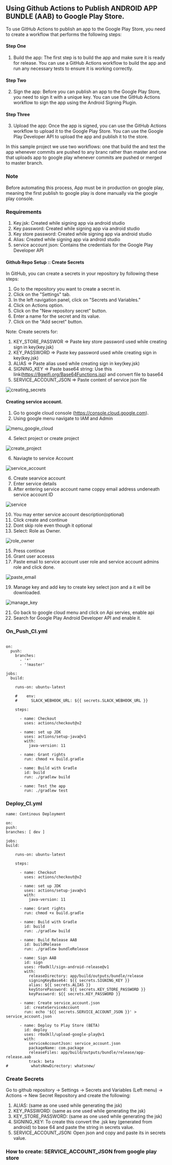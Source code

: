 ## Using Github Actions to Publish ANDROID APP BUNDLE (AAB) to Google Play Store.

To use GitHub Actions to publish an app to the Google Play Store, you need to create a workflow that
performs the following steps:

#### Step One

1. Build the app:
   The first step is to build the app and make sure it is ready for release. You can use a GitHub
   Actions workflow to build the app and run any necessary tests to ensure it is working correctly.


#### Step Two

2. Sign the app:
   Before you can publish an app to the Google Play Store, you need to sign it with a unique key.
   You can use the GitHub Actions workflow to sign the app using the Android Signing Plugin.


#### Step Three

3. Upload the app:
   Once the app is signed, you can use the GitHub Actions workflow to upload it to the Google Play
   Store. You can use the Google Play Developer API to upload the app and publish it to the store.

In this sample project we use two workflows: one that build the and test the app whenever commits are pushed to any branc rather than master and one that uploads app to google play whenever commits are pushed or merged to master branch.

### Note
Before automating this process, App must be in production on google play, meaning the first publish to google play is done manually via the google play console.

### Requirements
1. Key.jsk: Created while signing app via android studio
2. Key password: Created while signing app via android studio
3. Key store password: Created while signing app via android studio
4. Alias: Created while signing app via android studio
5. service account json: Contains the credentials for the Google Play Developer API

#### Github Repo Setup :: Create Secrets

In GitHub, you can create a secrets in your repository by following these steps:

1. Go to the repository you want to create a secret in.
2. Click on the "Settings" tab.
3. In the left navigation panel, click on "Secrets and Variables."
4. Click on Actions option.
5. Click on the "New repository secret" button.
6. Enter a name for the secret and its value.
7. Click on the "Add secret" button.

Note: Create secrets for:
1. KEY_STORE_PASSWOR => Paste key store password used while creating sign in key(key.jsk)
2. KEY_PASSWORD  => Paste key password used while creating sign in key(key.jsk)
3. ALIAS =>  Paste alias used while creating sign in key(key.jsk)
4. SIGNING_KEY => Paste base64 string: Use this link(https://8gwifi.org/Base64Functions.jsp) and convert file to base64
5. SERVICE_ACCOUNT_JSON => Paste content of service json file

![creating_secrets](https://user-images.githubusercontent.com/25560375/219327104-b202f012-ec3d-4da5-83ac-6059655c3f30.png)


#### Creating service account.

1. Go to google cloud console (https://console.cloud.google.com).
2. Using google menu navigate to IAM and Admin

![menu_google_cloud](https://user-images.githubusercontent.com/25560375/219331800-2346575b-ad83-4be9-83fd-0be937e09b02.png)

4. Select project or create project

![create_project](https://user-images.githubusercontent.com/25560375/219334773-a07a529f-3f48-4755-a188-7672551b447c.png)

6. Naviagte to service Account

![service_account](https://user-images.githubusercontent.com/25560375/219335313-0ac811c0-c136-45bb-b81c-d6b67fc9cc39.png)

6. Create searvice account
7. Enter service details
8. After entering service account name coppy email address undeneath service account ID

![service](https://user-images.githubusercontent.com/25560375/219336404-c98d3692-6897-488e-91fe-d0e4640effdd.png)

10. You may enter service account description(optional)
11. Click create and continue
12. Dont skip role even though it optional
13. Select: Role as Owner.

![role_owner](https://user-images.githubusercontent.com/25560375/219337058-71aad30d-ff4f-4d91-bb35-136388592908.png)

15. Press continue
16. Grant user accesss
17. Paste email to service account user role and service account admins role and click done.

![paste_email](https://user-images.githubusercontent.com/25560375/219339688-ce2cbb95-e054-49d9-a490-e502edd03d8f.png)

19. Manage key and add key to create key select json and a it will be downloaded.

![manage_key](https://user-images.githubusercontent.com/25560375/219338742-0b065921-20d7-47aa-b340-5115dc4b9ea3.png)

21. Go back to google cloud menu and click on Api servies, enable api
22. Search for Google Play Android Developer API and enable it.


### On_Push_CI.yml
```name: Continous Integration

on:
  push:
    branches:
      - '*'
      - '!master'

jobs:
  build:

    runs-on: ubuntu-latest

    #    env:
    #      SLACK_WEBHOOK_URL: ${{ secrets.SLACK_WEBHOOK_URL }}

    steps:

      - name: Checkout
        uses: actions/checkout@v2

      - name: set up JDK
        uses: actions/setup-java@v1
        with:
          java-version: 11

      - name: Grant rights
        run: chmod +x build.gradle

      - name: Build with Gradle
        id: build
        run: ./gradlew build

      - name: Test the app
        run: ./gradlew test

```

### Deploy_CI.yml
```
name: Continous Deployment

on:
push:
branches: [ dev ]

jobs:
build:

    runs-on: ubuntu-latest

    steps:

      - name: Checkout
        uses: actions/checkout@v2

      - name: set up JDK
        uses: actions/setup-java@v1
        with:
          java-version: 11

      - name: Grant rights
        run: chmod +x build.gradle

      - name: Build with Gradle
        id: build
        run: ./gradlew build

      - name: Build Release AAB
        id: buildRelease
        run: ./gradlew bundleRelease

      - name: Sign AAB
        id: sign
        uses: r0adkll/sign-android-release@v1
        with:
          releaseDirectory: app/build/outputs/bundle/release
          signingKeyBase64: ${{ secrets.SIGNING_KEY }}
          alias: ${{ secrets.ALIAS }}
          keyStorePassword: ${{ secrets.KEY_STORE_PASSWORD }}
          keyPassword: ${{ secrets.KEY_PASSWORD }}

      - name: Create service_account.json
        id: createServiceAccount
        run: echo '${{ secrets.SERVICE_ACCOUNT_JSON }}' > service_account.json

      - name: Deploy to Play Store (BETA)
        id: deploy
        uses: r0adkll/upload-google-play@v1
        with:
          serviceAccountJson: service_account.json
          packageName: com.package
          releaseFiles: app/build/outputs/bundle/release/app-release.aab
          track: beta
#          whatsNewDirectory: whatsnew/

```

### Create Secrets
Go to github repository -> Settings -> Secrets and Variables (Left menu) -> Actions -> New Secret Repository and create the following:
1. ALIAS: (same as one used while generating the jsk)
2. KEY_PASSWORD: (same as one used while generating the jsk)
3. KEY_STORE_PASSWORD: (same as one used while generating the jsk)
4. SIGNING_KEY: To create this convert the .jsk key (generated from android) to base 64 and paste the string in secrets value.
5. SERVICE_ACCOUNT_JSON: Open json and copy and paste its in secrets value.

### How to create: SERVICE_ACCOUNT_JSON from google play store


